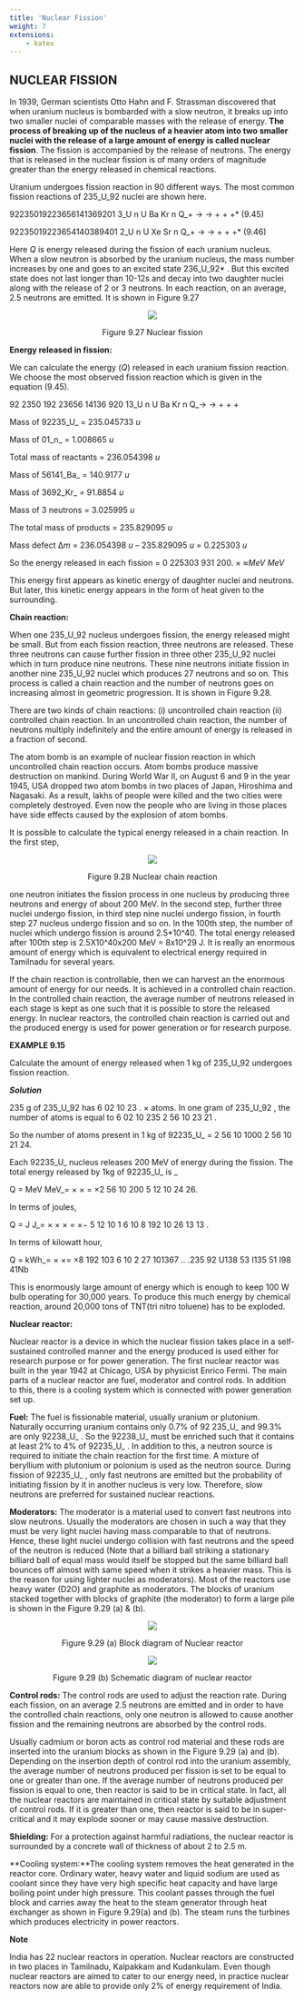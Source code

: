 ```yaml
---
title: 'Nuclear Fission'
weight: 7
extensions:
    - katex
---
```


## NUCLEAR FISSION

In 1939, German scientists Otto Hahn and F. Strassman discovered that when uranium nucleus is bombarded with a slow neutron, it breaks up into two smaller nuclei of comparable masses with the release of energy. **The process of breaking up of the nucleus of a heavier atom into two smaller nuclei with the release of a large amount of energy is called nuclear fission**. The fission is accompanied by the release of neutrons. The energy that is released in the nuclear fission is of many orders of magnitude greater than the energy released in chemical reactions.

Uranium undergoes fission reaction in 90 different ways. The most common fission reactions of
235_U_92 nuclei are shown here.

92235019223656141369201 3_U n U Ba Kr n Q_\+ → → + + +\*    (9.45)

92235019223654140389401 2_U n U Xe Sr n Q_\+ → → + + +\*    (9.46)

Here _Q_ is energy released during the fission of each uranium nucleus. When a slow neutron is absorbed by the uranium nucleus, the mass number increases by one and goes to an excited state 236_U_92* . But this excited state does not last longer than 10-12s and decay into two daughter nuclei along with the release of 2 or 3 neutrons. In each reaction, on an average, 2.5 neutrons are emitted. It is shown in Figure 9.27

<div align="center">
  <img src="9.27.png"/>
  <p> Figure 9.27 </strong>Nuclear fission</p>
</div>

**Energy released in fission:**

We can calculate the energy (_Q_) released in each uranium fission reaction. We choose the most observed fission reaction which is given in the equation (9.45).

92 2350 192 23656 14136 920 13_U n U Ba Kr n Q_→ → + + +

Mass of 92235_U_ \= 235.045733 _u_

Mass of 01_n_ \= 1.008665 _u_

Total mass of reactants = 236.054398 _u_

Mass of 56141_Ba_ \= 140.9177 _u_

Mass of 3692_Kr_ \= 91.8854 _u_

Mass of 3 neutrons = 3.025995 _u_

The total mass of products = 235.829095 _u_  

Mass defect ∆_m_ \= 236.054398 _u_ – 235.829095 _u_ = 0.225303 _u_

So the energy released in each fission = 0 225303 931 200. × ≈_MeV MeV_

This energy first appears as kinetic energy of daughter nuclei and neutrons. But later, this kinetic energy appears in the form of heat given to the surrounding.

**Chain reaction:** 

When one 235_U_92 nucleus undergoes fission, the energy released might be small. But from each fission reaction, three neutrons are released. These three neutrons can cause further fission in three other 235_U_92 nuclei which in turn produce nine neutrons. These nine neutrons initiate fission in another nine 235_U_92 nuclei which produces 27 neutrons and so on. This process is called a chain reaction and the number of neutrons goes on increasing almost in geometric progression. It is shown in Figure 9.28.

There are two kinds of chain reactions: (i) uncontrolled chain reaction (ii) controlled chain reaction. In an uncontrolled chain reaction, the number of neutrons multiply indefinitely and the entire amount of energy is released in a fraction of second.

The atom bomb is an example of nuclear fission reaction in which uncontrolled chain reaction occurs. Atom bombs produce massive destruction on mankind. During World War II, on August 6 and 9 in the year 1945, USA dropped two atom bombs in two places of Japan, Hiroshima and Nagasaki. As a result, lakhs of people were killed and the two cities were completely destroyed. Even now the people who are living in those places have side effects caused by the explosion of atom bombs.

It is possible to calculate the typical energy released in a chain reaction. In the first step, 
<div align="center">
  <img src="9.28.png"/>
  <p> Figure 9.28 </strong>Nuclear chain reaction</p>
</div>

one neutron initiates the fission process in one nucleus by producing three neutrons and energy of about 200 MeV. In the second step, further three nuclei undergo fission, in third step nine nuclei undergo fission, in fourth step 27 nucleus undergo fission and so on. In the 100th step, the number of nuclei which undergo fission is around 2.5*10^40. The total energy released after 100th step is  2.5X10^40x200 MeV = 8x10^29 J. It is really an enormous amount of energy which is equivalent to electrical energy required in Tamilnadu for several years.

If the chain reaction is controllable, then we can harvest an the enormous amount of energy for our needs. It is achieved in a controlled chain reaction. In the controlled chain reaction, the average number of neutrons released in each stage is kept as one such that it is possible to store the released energy. In nuclear reactors, the controlled chain reaction is carried out and the produced energy is used for power generation or for research purpose.

**EXAMPLE 9.15**

Calculate the amount of energy released when 1 kg of 235_U_92 undergoes fission reaction.

**_Solution_**

235 g of 235_U_92 has 6 02 10 23 . × atoms. In one gram of 235_U_92 , the number of atoms is equal to 6 02 10 235 2 56 10 23 21 . 

So the number of atoms present in 1 kg of 92235_U_ \= 2 56 10 1000 2 56 10 21 24. 

Each 92235_U_ nucleus releases 200 MeV of energy during the fission. The total energy released by 1kg of 92235_U_ is _

Q = MeV MeV_\= × × = ×2 56 10 200 5 12 10 24 26. 

In terms of joules, 

Q = J J_\= × × × = ×− 5 12 10 1 6 10 8 192 10 26 13 13 . 

In terms of kilowatt hour, 

Q = kWh_\= × ×\= ×8 192 103 6 10 2 27 101367 .. .235 92 U138 53 I135 51 I98 41Nb

This is enormously large amount of energy which is enough to keep 100 W bulb operating for 30,000 years. To produce this much energy by chemical reaction, around 20,000 tons of TNT(tri nitro toluene) has to be exploded.

**Nuclear reactor:** 

Nuclear reactor is a device in which the nuclear fission takes place in a self-sustained controlled manner and the energy produced is used either for research purpose or for power generation. The first nuclear reactor was built in the year 1942 at Chicago, USA by physicist Enrico Fermi. The main parts of a nuclear reactor are fuel, moderator and control rods. In addition to this, there is a cooling system which is connected with power generation set up.

**Fuel:** The fuel is fissionable material, usually uranium or plutonium. Naturally occurring uranium contains only 0.7% of 92 235_U_ and 99.3% are only 92238_U_ . So the 92238_U_ must be enriched such that it contains at least 2% to 4% of 92235_U_ . In addition to this, a neutron source is required to initiate the chain reaction for the first time. A mixture of beryllium with plutonium or polonium is used as the neutron source. During fission of 92235_U_ , only fast neutrons are emitted but the probability of initiating fission by it in another nucleus is very low. Therefore, slow neutrons are preferred for sustained nuclear reactions.

**Moderators:** The moderator is a material used to convert fast neutrons into slow neutrons. Usually the moderators are chosen in such a way that they must be very light nuclei having mass comparable to that of neutrons. Hence, these light nuclei undergo collision with fast neutrons and the speed of the neutron is reduced (Note that a billiard ball striking a stationary billiard ball of equal mass would itself be stopped but the same billiard ball bounces off almost with same speed when it strikes a heavier mass. This is the reason for using lighter nuclei as moderators). Most of the reactors use heavy water (D2O) and graphite as moderators. The blocks of uranium stacked together with blocks of graphite (the moderator) to form a large pile is shown in the Figure 9.29 (a) & (b).

<div align="center">
  <img src="9.29.png"/>
  <p> Figure 9.29 </strong>(a) Block diagram of Nuclear reactor</p>
</div>

<div align="center">
  <img src="9.29.png"/>
  <p> Figure 9.29 </strong>(b) Schematic diagram of nuclear reactor</p>
</div>
  

**Control rods:** The control rods are used to adjust the reaction rate. During each fission, on an average 2.5 neutrons are emitted and in order to have the controlled chain reactions, only one neutron is allowed to cause another fission and the remaining neutrons are absorbed by the control rods.

Usually cadmium or boron acts as control rod material and these rods are inserted into the uranium blocks as shown in the Figure 9.29 (a) and (b). Depending on the insertion depth of control rod into the uranium assembly, the average number of neutrons produced per fission is set to be equal to one or greater than one. If the average number of neutrons produced per fission is equal to one, then reactor is said to be in critical state. In fact, all the nuclear reactors are maintained in critical state by suitable adjustment of control rods. If it is greater than one, then reactor is said to be in super-critical and it may explode sooner or may cause massive destruction.

**Shielding:** For a protection against harmful radiations, the nuclear reactor is surrounded by a concrete wall of thickness of about 2 to 2.5 m.

**Cooling system:**The cooling system removes the heat generated in the reactor core. Ordinary water, heavy water and liquid sodium are used as coolant since they have very high specific heat capacity and have large boiling point under high pressure. This coolant passes through the fuel block and carries away the heat to the steam generator through heat exchanger as shown in Figure 9.29(a) and (b). The steam runs the turbines which produces electricity in power reactors.


**Note**

India has 22 nuclear reactors in operation. Nuclear reactors are constructed in two places in Tamilnadu, Kalpakkam and Kudankulam. Even though nuclear reactors are aimed to cater to our energy need, in practice nuclear reactors now are able to provide only 2% of energy requirement of India.